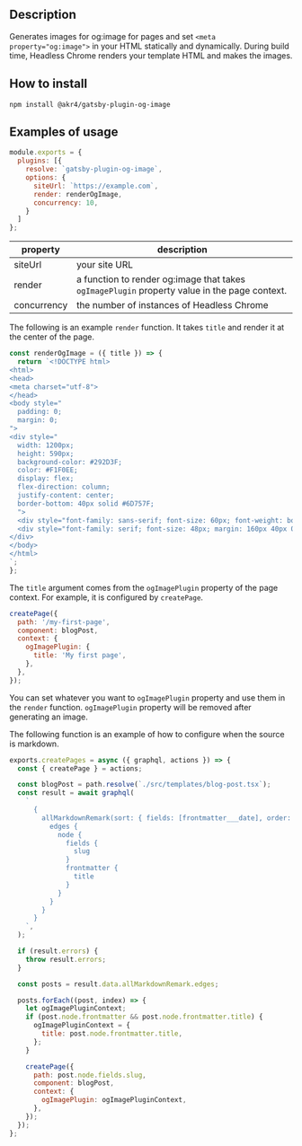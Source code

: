 ## Description

Generates images for og:image for pages and set `<meta property="og:image">` in your HTML statically and dynamically. During build time, Headless Chrome renders your template HTML and makes the images.

## How to install

```
npm install @akr4/gatsby-plugin-og-image
```

## Examples of usage

```javascript
module.exports = {
  plugins: [{
    resolve: `gatsby-plugin-og-image`,
    options: {
      siteUrl: `https://example.com`,
      render: renderOgImage,
      concurrency: 10,
    }
  ]
};
```

| property    | description                                                                                  |
| ----------- | -------------------------------------------------------------------------------------------- |
| siteUrl     | your site URL                                                                                |
| render      | a function to render og:image that takes `ogImagePlugin` property value in the page context. |
| concurrency | the number of instances of Headless Chrome                                                   |

The following is an example `render` function. It takes `title` and render it at the center of the page.

```javascript
const renderOgImage = ({ title }) => {
  return `<!DOCTYPE html>
<html>
<head>
<meta charset="utf-8">
</head>
<body style="
  padding: 0;
  margin: 0;
">
<div style="
  width: 1200px;
  height: 590px;
  background-color: #292D3F;
  color: #F1F0EE;
  display: flex;
  flex-direction: column;
  justify-content: center;
  border-bottom: 40px solid #6D757F;
  ">
  <div style="font-family: sans-serif; font-size: 60px; font-weight: bold; margin: 0 40px;">${title}</div>
  <div style="font-family: serif; font-size: 48px; margin: 160px 40px 0 auto;">example.com</div>
</div>
</body>
</html>
`;
};
```

The `title` argument comes from the `ogImagePlugin` property of the page context. For example, it is configured by `createPage`.

```javascript
createPage({
  path: '/my-first-page',
  component: blogPost,
  context: {
    ogImagePlugin: {
      title: 'My first page',
    },
  },
});
```

You can set whatever you want to `ogImagePlugin` property and use them in the `render` function. `ogImagePlugin` property will be removed after generating an image.

The following function is an example of how to configure when the source is markdown.

```javascript
exports.createPages = async ({ graphql, actions }) => {
  const { createPage } = actions;

  const blogPost = path.resolve(`./src/templates/blog-post.tsx`);
  const result = await graphql(
    `
      {
        allMarkdownRemark(sort: { fields: [frontmatter___date], order: DESC }, limit: 1000) {
          edges {
            node {
              fields {
                slug
              }
              frontmatter {
                title
              }
            }
          }
        }
      }
    `,
  );

  if (result.errors) {
    throw result.errors;
  }

  const posts = result.data.allMarkdownRemark.edges;

  posts.forEach((post, index) => {
    let ogImagePluginContext;
    if (post.node.frontmatter && post.node.frontmatter.title) {
      ogImagePluginContext = {
        title: post.node.frontmatter.title,
      };
    }

    createPage({
      path: post.node.fields.slug,
      component: blogPost,
      context: {
        ogImagePlugin: ogImagePluginContext,
      },
    });
  });
};
```

